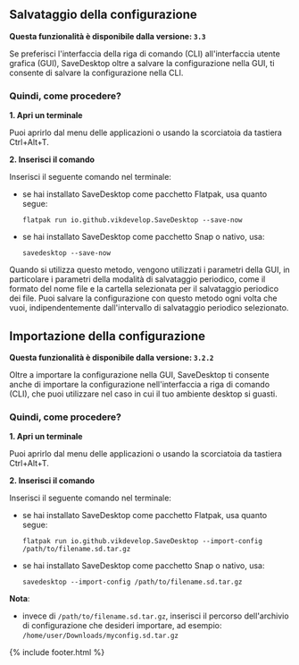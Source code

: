 ## Salvataggio della configurazione

**Questa funzionalità è disponibile dalla versione: `3.3`**

Se preferisci l'interfaccia della riga di comando (CLI) all'interfaccia utente grafica (GUI), SaveDesktop oltre a salvare la configurazione nella GUI, ti consente di salvare la configurazione nella CLI.

### Quindi, come procedere?
**1. Apri un terminale**

Puoi aprirlo dal menu delle applicazioni o usando la scorciatoia da tastiera Ctrl+Alt+T.

**2. Inserisci il comando**

Inserisci il seguente comando nel terminale:
- se hai installato SaveDesktop come pacchetto Flatpak, usa quanto segue:
     ```
     flatpak run io.github.vikdevelop.SaveDesktop --save-now
     ```
- se hai installato SaveDesktop come pacchetto Snap o nativo, usa:
     ```
     savedesktop --save-now
     ```

Quando si utilizza questo metodo, vengono utilizzati i parametri della GUI, in particolare i parametri della modalità di salvataggio periodico, come il formato del nome file e la cartella selezionata per il salvataggio periodico dei file. Puoi salvare la configurazione con questo metodo ogni volta che vuoi, indipendentemente dall'intervallo di salvataggio periodico selezionato.

## Importazione della configurazione

**Questa funzionalità è disponibile dalla versione: `3.2.2`**

Oltre a importare la configurazione nella GUI, SaveDesktop ti consente anche di importare la configurazione nell'interfaccia a riga di comando (CLI), che puoi utilizzare nel caso in cui il tuo ambiente desktop si guasti.

### Quindi, come procedere?
**1. Apri un terminale**

Puoi aprirlo dal menu delle applicazioni o usando la scorciatoia da tastiera Ctrl+Alt+T.

**2. Inserisci il comando**

Inserisci il seguente comando nel terminale:
- se hai installato SaveDesktop come pacchetto Flatpak, usa quanto segue:
     ```
     flatpak run io.github.vikdevelop.SaveDesktop --import-config /path/to/filename.sd.tar.gz
     ```
- se hai installato SaveDesktop come pacchetto Snap o nativo, usa:
     ```
     savedesktop --import-config /path/to/filename.sd.tar.gz
     ```
      
**Nota**:
- invece di `/path/to/filename.sd.tar.gz`, inserisci il percorso dell'archivio di configurazione che desideri importare, ad esempio: `/home/user/Downloads/myconfig.sd.tar.gz`



{% include footer.html %}
